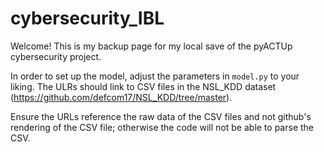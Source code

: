 # cybersecurity_IBL

Welcome!  This is my backup page for my local save of the pyACTUp cybersecurity project.

In order to set up the model, adjust the parameters in `model.py` to your liking.  The ULRs should link to CSV files in the NSL_KDD dataset (https://github.com/defcom17/NSL_KDD/tree/master).

Ensure the URLs reference the raw data of the CSV files and not github's rendering of the CSV file; otherwise the code will not be able to parse the CSV.
